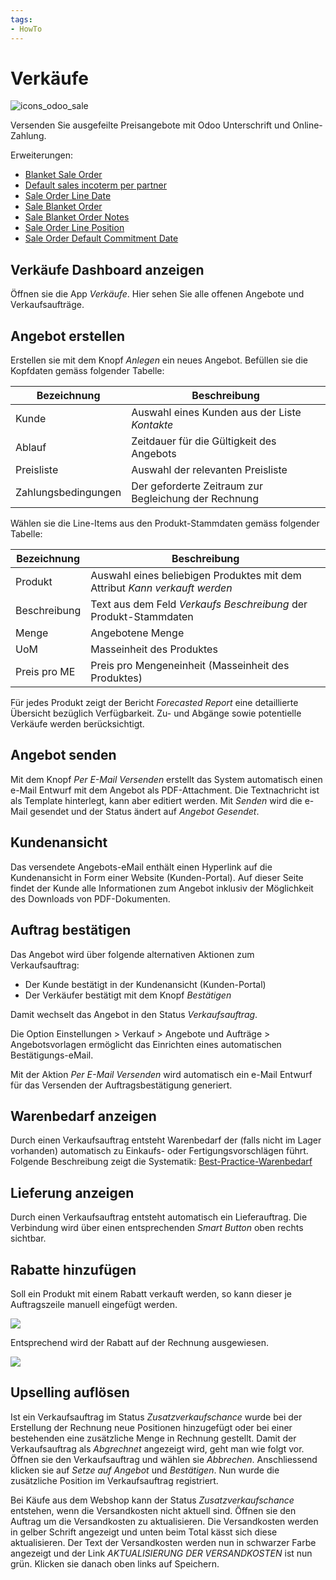 ```yaml
---
tags:
- HowTo
---
```


# Verkäufe
![icons_odoo_sale](assets/icons_odoo_sale.png)

Versenden Sie ausgefeilte Preisangebote mit Odoo Unterschrift und Online-Zahlung. 

Erweiterungen:
* [Blanket Sale Order](Blanket-Sale-Order.md)
* [Default sales incoterm per partner](Default-sales-incoterm-per-partner.md)
* [Sale Order Line Date](Sale-Order-Line-Date.md)
* [Sale Blanket Order](Sale-Blanket-Order.md)
* [Sale Blanket Order Notes](Sale-Blanket-Order-Notes.md)
* [Sale Order Line Position](Sale-Order-Line-Position.md)
* [Sale Order Default Commitment Date](Sale-Order-Default-Commitment-Date.md)

## Verkäufe Dashboard anzeigen

Öffnen sie die App *Verkäufe*. Hier sehen Sie alle offenen Angebote und Verkaufsaufträge.

## Angebot erstellen

Erstellen sie mit dem Knopf *Anlegen* ein neues Angebot. Befüllen sie die Kopfdaten gemäss folgender Tabelle:

| Bezeichnung       | Beschreibung                                                  |
| ----------------- | ------------------------------------------------------------- |
| Kunde             | Auswahl eines Kunden aus der Liste *Kontakte* |
| Ablauf            | Zeitdauer für die Gültigkeit des Angebots                      |
| Preisliste        | Auswahl der relevanten Preisliste                             |
| Zahlungsbedingungen | Der geforderte Zeitraum zur Begleichung der Rechnung                                                             |

Wählen sie die Line-Items aus den Produkt-Stammdaten gemäss folgender Tabelle:

| Bezeichnung  | Beschreibung                                                                  |
| ------------ | ----------------------------------------------------------------------------- |
| Produkt      | Auswahl eines beliebigen Produktes mit dem Attribut *Kann verkauft werden*   |
| Beschreibung | Text aus dem Feld *Verkaufs Beschreibung* der Produkt-Stammdaten              |
| Menge        | Angebotene Menge                                                                             |
| UoM          | Masseinheit des Produktes                                                                             |
| Preis pro ME | Preis pro Mengeneinheit (Masseinheit des Produktes)                                                                            |

Für jedes Produkt zeigt der Bericht *Forecasted Report* eine detaillierte Übersicht bezüglich Verfügbarkeit. Zu- und Abgänge sowie potentielle Verkäufe werden berücksichtigt.

## Angebot senden

Mit dem Knopf *Per E-Mail Versenden* erstellt das System automatisch einen e-Mail Entwurf mit dem Angebot als PDF-Attachment. Die Textnachricht ist als Template hinterlegt, kann aber editiert werden.
Mit *Senden* wird die e-Mail gesendet und der Status ändert auf *Angebot Gesendet*.

## Kundenansicht

Das versendete Angebots-eMail enthält einen Hyperlink auf die Kundenansicht in Form einer Website (Kunden-Portal). Auf dieser Seite findet der Kunde alle Informationen zum Angebot inklusiv der Möglichkeit des Downloads von PDF-Dokumenten.

## Auftrag bestätigen

Das Angebot wird über folgende alternativen Aktionen zum Verkaufsauftrag:
* Der Kunde bestätigt in der Kundenansicht (Kunden-Portal)
* Der Verkäufer bestätigt mit dem Knopf *Bestätigen*

Damit wechselt das Angebot in den Status *Verkaufsauftrag*.

Die Option Einstellungen > Verkauf > Angebote und Aufträge > Angebotsvorlagen ermöglicht das Einrichten eines automatischen Bestätigungs-eMail.

Mit der Aktion *Per E-Mail Versenden* wird automatisch ein e-Mail Entwurf für das Versenden der Auftragsbestätigung generiert.



## Warenbedarf anzeigen

Durch einen Verkaufsauftrag entsteht Warenbedarf der (falls nicht im Lager vorhanden) automatisch zu Einkaufs- oder Fertigungsvorschlägen führt. Folgende Beschreibung zeigt die Systematik:
[Best-Practice-Warenbedarf](Best-Practice-Warenbedarf.md)

## Lieferung anzeigen

Durch einen Verkaufsauftrag entsteht automatisch ein Lieferauftrag. Die Verbindung wird über einen entsprechenden *Smart Button* oben rechts sichtbar.

## Rabatte hinzufügen

Soll ein Produkt mit einem Rabatt verkauft werden, so kann dieser je Auftragszeile manuell eingefügt werden.

![](assets/Verk%C3%A4ufe%20Auftragszeilen%20mit%20Rabatt.png)

Entsprechend wird der Rabatt auf der Rechnung ausgewiesen.

![](assets/Verk%C3%A4ufe%20Ansicht%20Rabatt%20in%20der%20Rechnung.png)

## Upselling auflösen

Ist ein Verkaufsauftrag im Status *Zusatzverkaufschance* wurde bei der Erstellung der Rechnung neue Positionen hinzugefügt oder bei einer bestehenden eine zusätzliche Menge in Rechnung gestellt. Damit der Verkaufsauftrag als *Abgrechnet* angezeigt wird, geht man wie folgt vor. Öffnen sie den Verkaufsauftrag und wählen sie *Abbrechen*. Anschliessend klicken sie auf *Setze auf Angebot*  und *Bestätigen*. Nun wurde die zusätzliche Position im Verkaufsauftrag registriert.

Bei Käufe aus dem Webshop kann der Status *Zusatzverkaufschance* entstehen, wenn die Versandkosten nicht aktuell sind. Öffnen sie den Auftrag um die Versandkosten zu aktualisieren. Die Versandkosten werden in gelber Schrift angezeigt und unten beim Total kässt sich diese aktualisieren. Der Text der Versandkosten werden nun in schwarzer Farbe angezeigt und der Link *AKTUALISIERUNG DER VERSANDKOSTEN* ist nun grün. Klicken sie danach oben links auf Speichern.  

